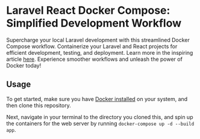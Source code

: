 # Laravel React Docker Compose: Simplified Development Workflow

Supercharge your local Laravel development with this streamlined Docker Compose workflow. Containerize your Laravel and React projects for efficient development, testing, and deployment. Learn more in the inspiring article [here](https://dev.to/aschmelyun/the-beauty-of-docker-for-local-laravel-development-13c0). Experience smoother workflows and unleash the power of Docker today!

## Usage

To get started, make sure you have [Docker installed](https://docs.docker.com/docker-for-mac/install/) on your system, and then clone this repository.

Next, navigate in your terminal to the directory you cloned this, and spin up the containers for the web server by running `docker-compose up -d --build app`.
